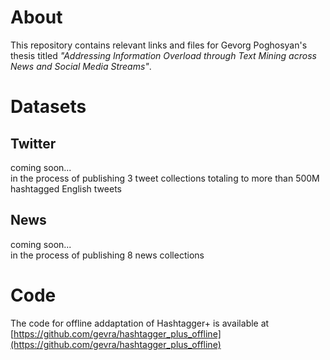 # About
This repository contains relevant links and files for Gevorg Poghosyan's thesis titled _"Addressing Information Overload through Text Mining across News and Social Media Streams"_.


# Datasets
## Twitter
coming soon...  
in the process of publishing 3 tweet collections totaling to more than 500M hashtagged English tweets

## News
coming soon...  
in the process of publishing 8 news collections

# Code
The code for offline addaptation of Hashtagger+ is available at [https://github.com/gevra/hashtagger_plus_offline](https://github.com/gevra/hashtagger_plus_offline)
